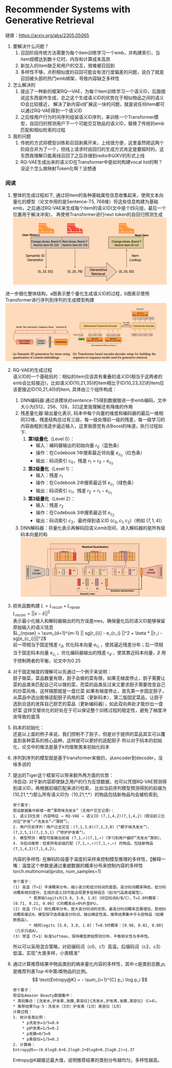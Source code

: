 # Recommender Systems with Generative Retrieval  

链接：https://arxiv.org/abs/2305.05065

1. 要解决什么问题？ 
   1. 召回阶段传统方法需要为每个item训练学习一个emb，并构建索引，当item规模达到数十亿时，内存和计算成本高昂  
   2. 新加入的item缺乏和用户的交互，很难被召回到
   3. 多样性不够，点积相似度的召回可能会有流行度偏差的问题，说白了就是召回被头部的热门emb绑架，导致内容缺乏多样性
2. 怎么解决的
   1. 提出了一种新的框架RQ—VAE，为每个item训练学习一个语义ID，后面细说这东西是咋生成，总之这个生成语义ID的优势在于相似物品之间的语义ID会比较接近，
   解决了新内容id扩展这一块的问题，就是说任何item都可以通过RQ-VAE得到一个语义ID
   2. 之后按用户行为时间序列组装语义ID序列，来训练一个Transformer模型，自回归的预测用户下一个可能交互物品的语义ID，替换了传统的emb匹配和相似检索的过程
3. 我的问题
   1. 传统的方式将模型训练和召回剥离开来，上线很方便，这里虽然把这两个阶段合并为了一个，但线上请求时自回归的生成方式肯定是要超时的，这东西我理解只能离线召回了之后存储到redis中以KV的形式上线
   2. RQ-VAE生成出来的语义ID在Transformer中是如何构建vocal list的啊？没这个怎么做映射Token化啊？没想通

### 阅读
1. 整体的生成过程如下, 通过将item的各种基础属性信息收集起来，使用文本向量化的模型（论文中用的是Sentence-T5, 768维）将这些信息构建为基础emb，之后通过RQ-VAE来生成每个item的语义ID(文中是个四元组，最后一个位置用于解决冲突)，
再使用Transformer进行next token的自回归预测生成  
![img.png](../pic/recall_0703_img1.png)     


进一步细化整体结构，a图表示整个量化生成语义ID的过程，b图表示使用Transformer进行序列到序列的生成模型构建
![img.png](../pic/recall_0703_img2.png)

2. RQ-VAE的生成过程  
语义ID的一个基础目的：相似的item应该具有重叠的语义ID(相当于这两者的emb会比较接近)，比如语义ID(10,21,35)的item相比于ID(10,23,32)的item应该更接近ID(10,21,40)的item,
具体由三个组件构成：  
   1. DNN编码器:通过该模块对sentence-T5得到数据做进一步emb编码，文中大小为[512、256、128，32]这里我理解还有降维的作用  
   2. 残差量化器:输出量化表示, 码本中每个向量的维度和编码器的最后一维相同32维，残差结构总过有三级，每一级处理前一级的残差，每一级学习的内容由粗到浅逐步逼近输入，这里我感觉有点Boost的味道，执行过程如下:
      1. **第1级量化**（Level 0）：
         - 输入：编码器输出的初始向量 $r_0$（蓝色条）
         - 操作：在Codebook 1中搜索最近邻向量 $e_{c_0}$（红色条）
         - 输出：码词索引 $c_0$，残差 $r_1 = r_0 - e_{c_0}$
      2. **第2级量化**（Level 1）：
         - 输入：残差 $r_1$
         - 操作：在Codebook 2中搜索最近邻 $e_{c_1}$（绿色条）
         - 输出：码词索引 $c_1$，残差 $r_2 = r_1 - e_{c_1}$
      3. **第3级量化**（Level 2）：
         - 输入：残差 $r_2$
         - 操作：在Codebook 3中搜索最近邻 $e_{c_2}$
         - 输出：码词索引 $c_2$，最终得到语义ID $(c_0, c_1, c_2)$（例如 $(7, 1, 4)$）
   3. DNN解码器：将量化表示再解码回语义emb空间，进入解码器的是所有级码本向量的和
         ![img.png](../pic/recall_0703_img3.png)
   

3. 损失函数构建 $L = L_{recon} + L_{rqvae}$  
$L_{recon} = ||x - \hat{x}||^2$   
表示最小化输入和解码器输出的均方误差mes，确保量化后的语义ID能够保留原始输入的语义信息  
$L_{rqvae} = \sum_{d=1}^{m-1} || sg[r_{i}] - e_{c_i} ||^2 + \beta * ||r_i - sg[e_{c_i}]||^2$   
前一项相当于固定残差 $r_d$, 优化码本向量 $e_{c_i}$ ，使其逼近残差分布；后一项相当于固定码本向量 $e_{c_i}$ ，优化编码器输出的残差 $r_d$ ，使其靠近码本向量，$\beta$ 用于控制两者的平衡，论文中为0.25


4. 对于固定梯度的理解可以先通过一个例子来说明：  
   厨子做菜，菜品数量有限，厨子会做的菜有限，如果无梯度停止，厨子需要让菜的品类来匹配自己可以做的菜，而菜的品类反过来又要求厨子需要改变自己的炒菜风格，这样搞那就是一盘烂菜
   如果有梯度停止，首先第一步固定厨子，从菜品中选出能够适配厨子风格的菜（更新码本），第二版固定菜品，让厨子选到合适的发挥自己厨艺的菜品（更新编码器），如此双向奔赴才能炒出一盘好菜
   这样交替优化的好处在于可以保证整个训练过程的稳定性，避免了梯度冲突导致的震荡


5. 码本的初始化：  
   还是以上面的例子来说，我们控制不了厨子，但是对于提供的菜品其实可以覆盖到各种菜系的核心品种，这样就可以更好的适配厨子
   所以对于码本的初始化，论文中的做法是基于k均值聚类来初始化码本


6. 序列到序列的模型就是基于transformer来做的，从encoder到decoder，没啥多说的


7. 提出的Tiger这个框架可以带来额外两方面的优势：  
   冷启动: 对于新内容即使缺乏用户的行为反馈数据，也可以凭借RQ-VAE预测得到语义ID，再根据前缀匹配来进行检索，
   比如当前序列模型预测得到的前缀为(10,21,\*,\*)那么所有语义ID为（10,21,\*,\*）的物品包括新物品均会被检索到, 
   ```
   举个栗子: 
   假设数据集中新增一款“薄荷味洗发水”（无用户交互记录）：
   1. 语义ID生成：内容特征 → RQ-VAE → 语义ID (7,1,4,2)(7,1,4,2)（假设前三位对应“护发”→“洗发水”→“薄荷”）。
   2. 用户历史序列：用户过去交互：(7,1,3,0)(7,1,3,0)（“椰子味洗发水”）、(7,2,5,1)(7,2,5,1)（“修护护发素”）。
   3. 模型预测：模型可能输出前缀 (7,1,∗)(7,1,∗)（学习到用户偏好“洗发水”类别）。
   4. 冷启动推荐：检索所有前缀匹配 (7,1,∗,∗)(7,1,∗,∗) 的物品，包括新物品 (7,1,4,2)(7,1,4,2)。
      ```

   内容的多样性:
   在解码阶段基于温度的采样来控制模型推理的多样性，【解释一嘴：温度这个参数是通过重塑数据的概率分布来控制内容的多样性 torch.multinomial(probs, num_samples=1)
   ```
   举个栗子：
   (1) 高温（T>1）平滑概率分布，缩小高分和低分码词的差距。高分码词概率降低，低分码词概率相对提升。生成的语义ID可能出现更多低频组合（如冷门品类或属性）。
          * 若原始logits为[5.0, 3.0, 1.0]（对应码词A/B/C），T=2.0时概率：[0.71, 0.21, 0.08]（C的概率从≈0%升至8%）。
   (2) 低温（T<1）锐化概率分布，放大高分码词的优势。最高分码词概率显著增加，其他码词概率接近0。模型保守选择最高分码词，输出确定性高，推荐结果集中于头部物品（如爆款商品）。
          * 相同logits [5.0, 3.0, 1.0]：T=0.5时概率：[0.98, 0.02, 0.00]（几乎只选A）。
   (3) 常温（T=1）标准Softmax，保持模型原始预测分布，平衡相关性与多样性。
      ```
   所以可以采用混合策略，对前缀码词（c0、c1）高温，后缀码词（c2、c3）低温，实现"大类多样，小类精准"


8. 通过计算推荐结果中物品类别的熵来量化内容的多样性，其中:$c$是类别总数,$p_i$是推荐列表Top-K中第$i$类物品的比例。
$$
\text{Entropy@K} = - \sum_{i=1}^{C} p_i \log p_i
$$
   ```
   举个栗子：
   假设在Amazon Beauty数据集中：
   * 类别集合：{洗发水,护发素,发膜,美容仪}{洗发水,护发素,发膜,美容仪}（C=4）。
   * 推荐结果Top-5：洗发水（3次）护发素（1次）美容仪（1次）
   计算过程：
   1. 统计各类比例：
       * p洗发水=3/5=0.6
       * p护发素=1/5=0.2
       * p发膜=0/5=0
       * p美容仪=1/5=0.2
   2. 计算熵：
   Entropy@5=−(0.6log0.6+0.2log0.2+0log0+0.2log0.2)≈1.37
   ```
   Entropy@K越接近最大值，说明推荐结果的类别分布越均匀，多样性越高。